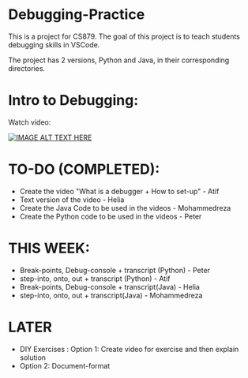 # Debugging-Practice

This is a project for CS879. The goal of this project is to teach students debugging skills in VSCode.

The project has 2 versions, Python and Java, in their corresponding directories.

# Intro to Debugging:
Watch video:

[![IMAGE ALT TEXT HERE](https://img.youtube.com/vi/4Zfbp7QbRfA/0.jpg)](https://youtu.be/4Zfbp7QbRfA)

# TO-DO (COMPLETED):
- Create the video "What is a debugger + How to set-up" - Atif
- Text version of the video - Helia
- Create the Java Code to be used in the videos - Mohammedreza
- Create the Python code to be used in the videos - Peter

# THIS WEEK:
  - Break-points, Debug-console + transcript (Python) - Peter
  - step-into, onto, out + transcript (Python) - Atif
  - Break-points, Debug-console + transcript(Java) - Helia
  - step-into, onto, out + transcript(Java) - Mohammedreza

 # LATER
- DIY Exercises : Option 1: Create video for exercise and then explain solution
- Option 2: Document-format
  
